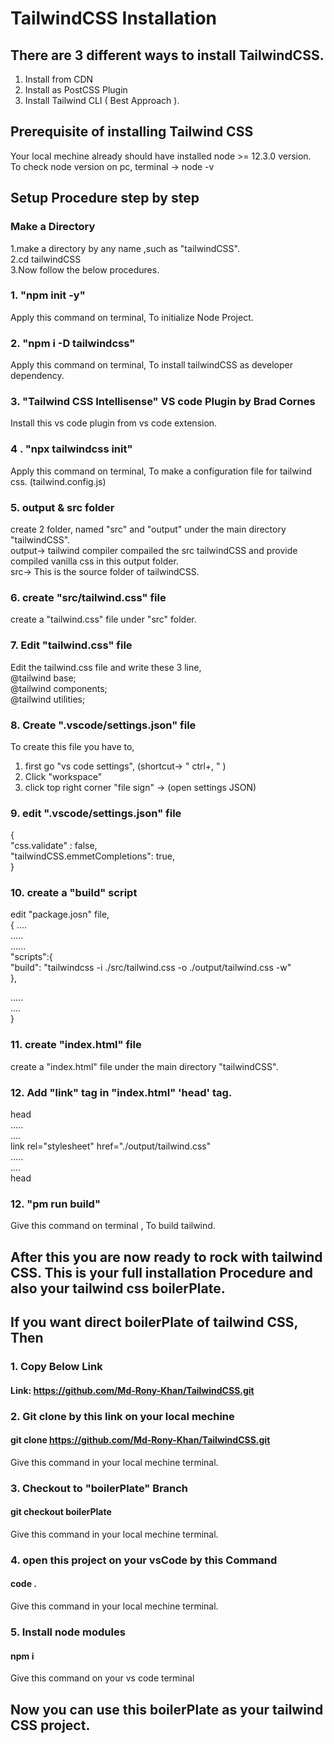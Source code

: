 # TailwindCSS Installation
## There are 3 different ways to install TailwindCSS.
1. Install from CDN
2. Install as PostCSS Plugin
3. Install Tailwind CLI ( Best Approach ).
## Prerequisite of installing Tailwind CSS
Your local mechine already should have installed node >= 12.3.0 version.\
To check node version on pc, terminal -> node -v
## Setup Procedure step by step
### Make a Directory
1.make a directory by any name ,such as "tailwindCSS".\
2.cd tailwindCSS\
3.Now follow the below procedures. 

### 1. "npm init -y" 
Apply this command on terminal, To initialize Node Project.
### 2. "npm i -D tailwindcss"
Apply this command on terminal, To install tailwindCSS as developer dependency.
### 3. "Tailwind CSS Intellisense" VS code Plugin by Brad Cornes
Install this vs code plugin from vs code extension.
### 4 . "npx tailwindcss init"
Apply this command on terminal, To make a configuration file for tailwind css. (tailwind.config.js)
### 5. output & src folder
create 2 folder, named "src" and "output" under the main directory "tailwindCSS".\
output-> tailwind compiler compailed the src tailwindCSS and provide compiled vanilla css in this output folder.\
src-> This is the source folder of tailwindCSS.

### 6. create "src/tailwind.css" file
create a "tailwind.css" file under "src" folder.

### 7. Edit "tailwind.css" file
Edit the tailwind.css file and write these 3 line,\
@tailwind base;\
@tailwind components;\
@tailwind utilities;

### 8. Create ".vscode/settings.json" file
To create this file you have to,
1. first go "vs code settings", (shortcut->  " ctrl+, "  )
2. Click "workspace"
3. click top right corner "file sign" -> (open settings JSON)

### 9. edit ".vscode/settings.json" file
{\
  "css.validate" : false,\
  "tailwindCSS.emmetCompletions": true,\
}

### 10. create a "build" script
edit "package.josn" file,\
{  ....\
  .....\
  ......\
  "scripts":{\
    "build": "tailwindcss -i ./src/tailwind.css -o ./output/tailwind.css -w"\
  },
  
  .....\
  ....\
}

### 11. create "index.html" file
create a "index.html" file under the main directory "tailwindCSS".

### 12. Add "link" tag in "index.html" 'head' tag.

head\
  .....\
  ....\
  link rel="stylesheet" href="./output/tailwind.css"\
  .....\
  ....\
  head
  
  
  ### 12. "pm run build"
  Give this command on terminal , To build tailwind.
  
  ## After this you are now ready to rock with tailwind CSS. This is your full installation Procedure and also your tailwind css boilerPlate.
  
  ## If you want direct boilerPlate of tailwind CSS, Then
  ### 1. Copy Below Link
  #### Link: https://github.com/Md-Rony-Khan/TailwindCSS.git
  ### 2. Git clone by this link on your local mechine
  #### git clone https://github.com/Md-Rony-Khan/TailwindCSS.git
  Give this command in your local mechine terminal.
  ### 3. Checkout to "boilerPlate" Branch
  #### git checkout boilerPlate
  Give this command in your local mechine terminal.
  ### 4. open this project on your vsCode by this Command
  #### code .
  Give this command in your local mechine terminal.
  ### 5. Install node modules
  #### npm i
  Give this command on your vs code terminal

## Now you can use this boilerPlate as your tailwind CSS project.
  
   
 
